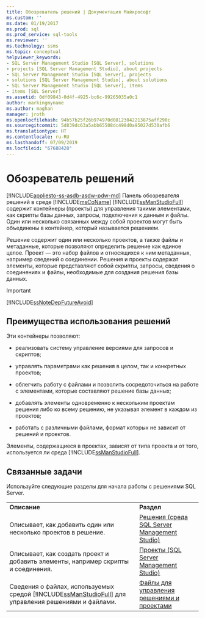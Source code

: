 ```yaml
---
title: Обозреватель решений | Документация Майкрософт
ms.custom: ''
ms.date: 01/19/2017
ms.prod: sql
ms.prod_service: sql-tools
ms.reviewer: ''
ms.technology: ssms
ms.topic: conceptual
helpviewer_keywords:
- SQL Server Management Studio [SQL Server], solutions
- projects [SQL Server Management Studio], about projects
- SQL Server Management Studio [SQL Server], projects
- solutions [SQL Server Management Studio], about solutions
- SQL Server Management Studio [SQL Server], items
- items [SQL Server]
ms.assetid: 0df09843-0d4f-4925-bc6c-99265035a0c1
author: markingmyname
ms.author: maghan
manager: jroth
ms.openlocfilehash: 94b57b25f26b974970d08123042213875aff290c
ms.sourcegitcommit: 5d839dc63a5abb65508dc498d0a95027d530afb6
ms.translationtype: HT
ms.contentlocale: ru-RU
ms.lasthandoff: 07/09/2019
ms.locfileid: "67688428"
---
```

# <a name="solution-explorer"></a>Обозреватель решений
[!INCLUDE[appliesto-ss-asdb-asdw-pdw-md](../../includes/appliesto-ss-asdb-asdw-pdw-md.md)]
Панель обозревателя решений в среде [!INCLUDE[msCoName](../../includes/msconame_md.md)] [!INCLUDE[ssManStudioFull](../../includes/ssmanstudiofull-md.md)] содержит контейнеры (проекты) для управления такими элементами, как скрипты базы данных, запросы, подключения к данным и файлы. Один или несколько связанных между собой проектов могут быть объединены в контейнер, который называется решением.  
  
Решение содержит один или несколько проектов, а также файлы и метаданные, которые позволяют определить решение как единое целое. Проект — это набор файлов и относящихся к ним метаданных, например сведений о соединении. Решения и проекты содержат элементы, которые представляют собой скрипты, запросы, сведения о соединениях и файлы, необходимые для создания решения базы данных.  
  
> [!IMPORTANT]  
> [!INCLUDE[ssNoteDepFutureAvoid](../../includes/ssnotedepfutureavoid-md.md)]  
  
## <a name="benefits-of-using-solutions"></a>Преимущества использования решений  
Эти контейнеры позволяют:  
  
-   реализовать систему управление версиями для запросов и скриптов;  
  
-   управлять параметрами как решения в целом, так и конкретных проектов;  
  
-   облегчить работу с файлами и позволить сосредоточиться на работе с элементами, которые составляют решение базы данных;  
  
-   добавлять элементы одновременно к нескольким проектам решения либо ко всему решению, не указывая элемент в каждом из проектов;  
  
-   работать с различными файлами, формат которых не зависит от решений и проектов.  
  
Элементы, содержащиеся в проектах, зависят от типа проекта и от того, используется ли среда [!INCLUDE[ssManStudioFull](../../includes/ssmanstudiofull-md.md)].  
  
## <a name="related-tasks"></a>Связанные задачи  
Используйте следующие разделы для начала работы с решениями SQL Server.  
  
|||  
|-|-|  
|**Описание**|**Раздел**|  
|Описывает, как добавить один или несколько проектов в решение.|[Решения (среда SQL Server Management Studio)](../../ssms/solution/solutions-sql-server-management-studio.md)|  
|Описывает, как создать проект и добавить элементы, например скрипты и соединения.|[Проекты (SQL Server Management Studio)](../../ssms/solution/projects-sql-server-management-studio.md)|  
|Сведения о файлах, используемых средой [!INCLUDE[ssManStudioFull](../../includes/ssmanstudiofull-md.md)] для управления решениями и файлами.|[Файлы для управления решениями и проектами](../../ssms/solution/files-that-manage-solutions-and-projects.md)|  
  
